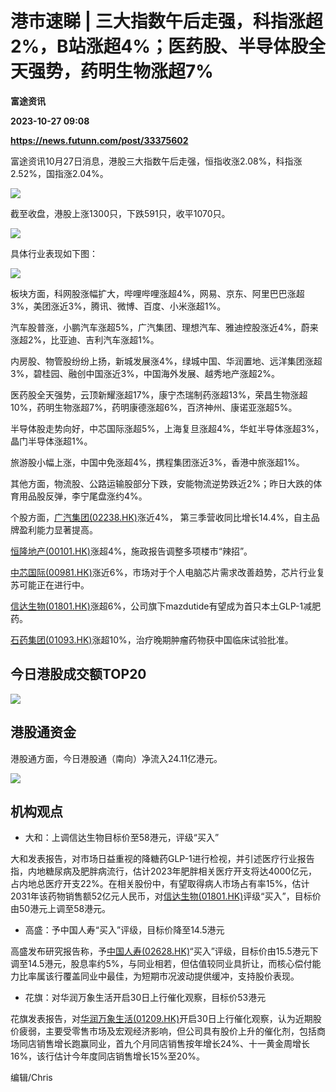 # 港市速睇 | 三大指数午后走强，科指涨超2%，B站涨超4%；医药股、半导体股全天强势，药明生物涨超7%
**富途资讯**

**2023-10-27 09:08**

**https://news.futunn.com/post/33375602**

富途资讯10月27日消息，港股三大指数午后走强，恒指收涨2.08%，科指涨2.52%，国指涨2.04%。

![](https://postimg.futunn.com/16983941895658409354129.png)

截至收盘，港股上涨1300只，下跌591只，收平1070只。

![](https://postimg.futunn.com/1698394200309382909418.png)

具体行业表现如下图：

![](https://postimg.futunn.com/16983942700161960353554.jpeg)

板块方面，科网股涨幅扩大，哔哩哔哩涨超4%，网易、京东、阿里巴巴涨超3%，美团涨近3%，腾讯、微博、百度、小米涨超1%。

汽车股普涨，小鹏汽车涨超5%，广汽集团、理想汽车、雅迪控股涨近4%，蔚来涨超2%，比亚迪、吉利汽车涨超1%。

内房股、物管股纷纷上扬，新城发展涨4%，绿城中国、华润置地、远洋集团涨超3%，碧桂园、融创中国涨近3%，中国海外发展、越秀地产涨超2%。

医药股全天强势，云顶新耀涨超17%，康宁杰瑞制药涨超13%，荣昌生物涨超10%，药明生物涨超7%，药明康德涨超6%，百济神州、康诺亚涨超5%。

半导体股走势向好，中芯国际涨超5%，上海复旦涨超4%，华虹半导体涨超3%，晶门半导体涨超1%。

旅游股小幅上涨，中国中免涨超4%，携程集团涨近3%，香港中旅涨超1%。

其他方面，物流股、公路运输股部分下跌，安能物流逆势跌近2%；昨日大跌的体育用品股反弹，李宁尾盘涨约4%。

个股方面，[广汽集团(02238.HK)](https://www.futunn.com/quote/stock?m=hk&code=02238)涨近4%， 第三季营收同比增长14.4%，自主品牌盈利能力显著提高。

[恒隆地产(00101.HK)](https://www.futunn.com/quote/stock?m=hk&code=00101)涨超4%，施政报告调整多项楼市“辣招”。

[中芯国际(00981.HK)](https://www.futunn.com/quote/stock?m=hk&code=00981)涨近6%，市场对于个人电脑芯片需求改善趋势，芯片行业复苏可能正在进行中。

[信达生物(01801.HK)](https://www.futunn.com/quote/stock?m=hk&code=01801)涨超6%，公司旗下mazdutide有望成为首只本土GLP-1减肥药。

[石药集团(01093.HK)](https://www.futunn.com/quote/stock?m=hk&code=01093)涨超10%，治疗晚期肿瘤药物获中国临床试验批准。

今日港股成交额TOP20
------------

![](https://postimg.futunn.com/16983948134351349924198.png)

港股通资金
-----

港股通方面，今日港股通（南向）净流入24.11亿港元。

![](https://postimg.futunn.com/16983948305006825479537.png)

机构观点
----

*   大和：上调信达生物目标价至58港元，评级“买入”
    

大和发表报告，对市场日益重视的降糖药GLP-1进行检视，并引述医疗行业报告指，内地糖尿病及肥胖病流行，估计2023年肥胖相关医疗开支将达4000亿元，占内地总医疗开支22%。在相关股份中，有望取得病人市场占有率15%，估计2031年该药物销售额52亿元人民币，对[信达生物(01801.HK)](https://www.futunn.com/quote/stock?m=hk&code=01801)评级“买入”，目标价由50港元上调至58港元。

*   高盛：予中国人寿“买入”评级，目标价降至14.5港元
    

高盛发布研究报告称，予[中国人寿(02628.HK)](https://www.futunn.com/quote/stock?m=hk&code=02628)“买入”评级，目标价由15.5港元下调至14.5港元，股息率约5%，与同业相若，但估值较同业具折让，而核心偿付能力比率属该行覆盖同业中最佳，为短期市况波动提供缓冲，支持股价表现。

*   花旗：对华润万象生活开启30日上行催化观察，目标价53港元
    

花旗发表报告，对[华润万象生活(01209.HK)](https://www.futunn.com/quote/stock?m=hk&code=01209)开启30日上行催化观察，认为近期股价疲弱，主要受零售市场及宏观经济影响，但公司具有股价上升的催化剂，包括商场同店销售增长跑赢同业，首九个月同店销售按年增长24%、十一黄金周增长16%，该行估计今年度同店销售增长15%至20%。

编辑/Chris
